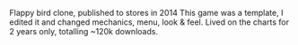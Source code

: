 Flappy bird clone, published to stores in 2014
This game was a template, I edited it and changed mechanics, menu, look & feel.
Lived on the charts for 2 years only, totalling ~120k downloads.
